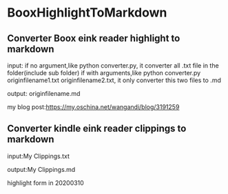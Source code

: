 # BooxHighlightToMarkdown

## Converter Boox eink reader highlight to markdown

input:
if no argument,like python converter.py, it converter all .txt file in the folder(include sub folder)
if with arguments,like python converter.py originfilename1.txt originfilename2.txt, it only converter this two files to .md

output:
originfilename.md

my blog post:https://my.oschina.net/wangandi/blog/3191259

## Converter kindle eink reader clippings to markdown

input:My Clippings.txt

output:My Clippings.md

highlight form in 20200310
